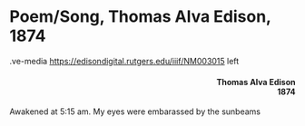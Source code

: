 # Poem/Song, Thomas Alva Edison, 1874

.ve-media https://edisondigital.rutgers.edu/iiif/NM003015 left

<div style="text-align: right"><h4>Thomas Alva Edison<br>1874</h4></div>

Awakened at 5:15 am. My eyes were embarassed by the sunbeams
